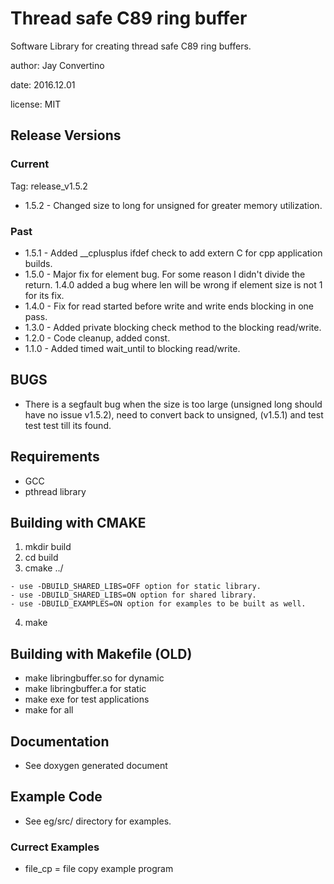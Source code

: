 # Thread safe C89 ring buffer

Software Library for creating thread safe C89 ring buffers.

author: Jay Convertino

date: 2016.12.01

license: MIT

## Release Versions
### Current
  Tag: release_v1.5.2
  - 1.5.2 - Changed size to long for unsigned for greater memory utilization.

### Past
  - 1.5.1 - Added __cplusplus ifdef check to add extern C for cpp application builds.
  - 1.5.0 - Major fix for element bug. For some reason I didn't divide the return.
            1.4.0 added a bug where len will be wrong if element size is not 1 for
            its fix.
  - 1.4.0 - Fix for read started before write and write ends blocking in one pass.
  - 1.3.0 - Added private blocking check method to the blocking read/write.
  - 1.2.0 - Code cleanup, added const.
  - 1.1.0 - Added timed wait_until to blocking read/write.

## BUGS
  - There is a segfault bug when the size is too large (unsigned long should have no issue v1.5.2), need to convert back to unsigned, (v1.5.1) and test test test till its found.

## Requirements
  - GCC
  - pthread library

## Building with CMAKE
  1. mkdir build
  2. cd build
  3. cmake ../

    - use -DBUILD_SHARED_LIBS=OFF option for static library.
    - use -DBUILD_SHARED_LIBS=ON option for shared library.
    - use -DBUILD_EXAMPLES=ON option for examples to be built as well.

  4. make

## Building with Makefile (OLD)
  - make libringbuffer.so for dynamic
  - make libringbuffer.a  for static
  - make exe for test applications
  - make for all

## Documentation
  - See doxygen generated document

## Example Code
  - See eg/src/ directory for examples.

### Currect Examples
  - file_cp = file copy example program
